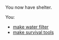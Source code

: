 
You now have shelter.

You:
- [make water filter](../../Endings/bad-ending/gettingwater.md)
- [make survival tools](../../Endings/bad-ending/maketools.md)